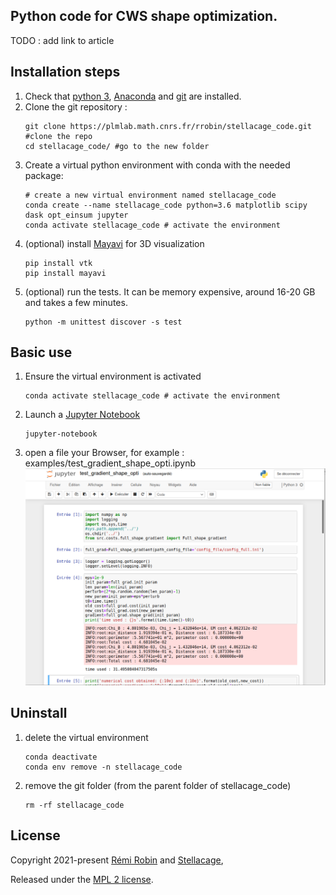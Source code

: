 Python code for CWS shape optimization.
---
TODO :  add link to article
## Installation steps
1. Check that [python 3](https://www.python.org/downloads/), [Anaconda](https://www.anaconda.com/products/individual) and [git](https://git-scm.com/downloads) are installed.
2. Clone the git repository :
    ```
    git clone https://plmlab.math.cnrs.fr/rrobin/stellacage_code.git    #clone the repo
    cd stellacage_code/ #go to the new folder
    ```
3. Create a virtual python environment with conda with the needed package:
    ```
    # create a new virtual environment named stellacage_code
    conda create --name stellacage_code python=3.6 matplotlib scipy dask opt_einsum jupyter
    conda activate stellacage_code # activate the environment
    ```
4. (optional) install [Mayavi](https://docs.enthought.com/mayavi/mayavi/) for 3D visualization
    ```
    pip install vtk
    pip install mayavi
    ```
5. (optional) run the tests. It can be memory expensive, around 16-20 GB and takes a few minutes.
    ```
    python -m unittest discover -s test
    ```
## Basic use
1. Ensure the virtual environment is activated
    ```
    conda activate stellacage_code # activate the environment
    ```
2. Launch a [Jupyter Notebook](https://jupyter.org/)
    ```
    jupyter-notebook
    ```
3. open a file your Browser, for example : examples/test_gradient_shape_opti.ipynb
![screenshot](screen_jupyter14-08-55.png)

## Uninstall
1. delete the virtual environment
    ```
    conda deactivate
    conda env remove -n stellacage_code
    ```
2. remove the git folder (from the parent folder of stellacage_code)
    ```
    rm -rf stellacage_code
    ```
## License
Copyright 2021-present [Rémi Robin](https://rrobin.pages.math.cnrs.fr/) and [Stellacage](https://www.ljll.math.upmc.fr/~sigalotti/cage/stellacage.html),

Released under the [MPL 2 license](https://mozilla.org/MPL/2.0).
